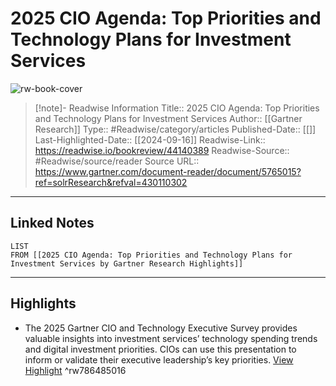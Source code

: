 # 2025 CIO Agenda: Top Priorities and Technology Plans for Investment Services

![rw-book-cover](https://readwise-assets.s3.amazonaws.com/static/images/article3.5c705a01b476.png)
<br>
>[!note]- Readwise Information
>Title:: 2025 CIO Agenda: Top Priorities and Technology Plans for Investment Services
>Author:: [[Gartner Research]]
>Type:: #Readwise/category/articles
>Published-Date:: [[]]
>Last-Highlighted-Date:: [[2024-09-16]]
>Readwise-Link:: https://readwise.io/bookreview/44140389
>Readwise-Source:: #Readwise/source/reader
>Source URL:: https://www.gartner.com/document-reader/document/5765015?ref=solrResearch&refval=430110302
--- 

## Linked Notes
```dataview
LIST
FROM [[2025 CIO Agenda: Top Priorities and Technology Plans for Investment Services by Gartner Research Highlights]]
```

---

## Highlights
- The 2025 Gartner CIO and Technology Executive Survey provides valuable insights into investment services’ technology spending trends and digital investment priorities. CIOs can use this presentation to inform or validate their executive leadership’s key priorities. [View Highlight](https://readwise.io/open/786485016) ^rw786485016
